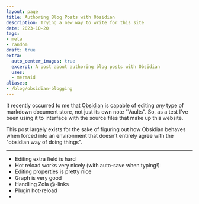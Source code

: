```yaml
---
layout: page
title: Authoring Blog Posts with Obsidian
description: Trying a new way to write for this site
date: 2023-10-20
tags:
- meta
- random
draft: true
extra:
  auto_center_images: true
  excerpt: A post about authoring blog posts with Obsidian
  uses:
  - mermaid
aliases:
- /blog/obsidian-blogging
---
```

It recently occurred to me that [Obsidian](https://obsidian.md) is capable of editing *any* type of markdown document store, not just its own note "Vaults". So, as a test I've been using it to interface with the source files that make up this website.

This post largely exists for the sake of figuring out how Obsidian behaves when forced into an environment that doesn't entirely agree with the "obsidian way of doing things". 

---
- Editing extra field is hard
- Hot reload works very nicely (with auto-save when typing!)
- Editing properties is pretty nice
- Graph is very good
- Handling Zola @-links
- Plugin hot-reload
- 
